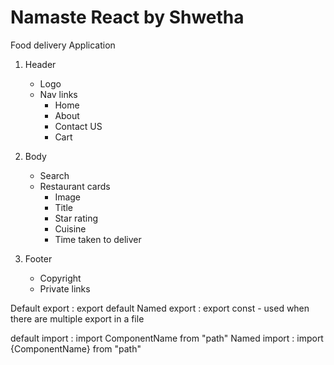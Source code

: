 # Namaste React by Shwetha

Food delivery Application

1. Header

   - Logo
   - Nav links
     - Home
     - About
     - Contact US
     - Cart

2. Body

   - Search
   - Restaurant cards
     - Image
     - Title
     - Star rating
     - Cuisine
     - Time taken to deliver

3. Footer
   - Copyright
   - Private links

Default export : export default <ComponentName>
Named export : export const <ComponentName> - used when there are multiple export in a file

default import : import ComponentName from "path"
Named import : import {ComponentName} from "path"
